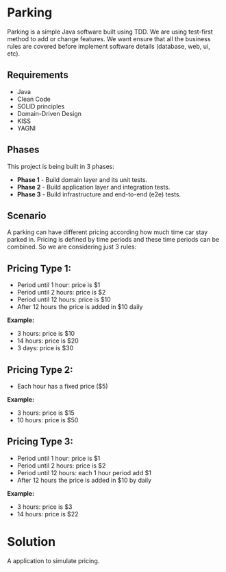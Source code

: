 # Parking
Parking is a simple Java software built using TDD. We are using test-first method to add or change features. We want ensure that all the business rules are covered before implement software details (database, web, ui, etc).

## Requirements
* Java
* Clean Code
* SOLID principles
* Domain-Driven Design
* KISS
* YAGNI

## Phases
This project is being built in 3 phases:

+ <b>Phase 1</b> - Build domain layer and its unit tests.
+ <b>Phase 2</b> - Build application layer and integration tests.
+ <b>Phase 3</b> - Build infrastructure and end-to-end (e2e) tests.

## Scenario
A parking can have different pricing according how much time car stay parked in. Pricing is defined by time periods and these time periods can be combined. So we are considering just 3 rules:

## Pricing Type 1: 
+ Period until 1 hour: price is $1
+ Period until 2 hours: price is $2
+ Period until 12 hours: price is $10 
+ After 12 hours the price is added in $10 daily
 
<b>Example:</b>  
+ 3 hours: price is $10
+ 14 hours: price is $20 
+ 3 days: price is $30 

## Pricing Type 2: 
+ Each hour has a fixed price ($5)
 
<b>Example:</b> 
+ 3 hours: price is $15
+ 10 hours: price is $50

## Pricing Type 3: 
+ Period until 1 hour: price is $1
+ Period until 2 hours: price is $2
+ Period until 12 hours: each 1 hour period add $1 
+ After 12 hours the price is added in $10 by daily
 
<b>Example:</b>  
+ 3 hours: price is $3
+ 14 hours: price is $22 

# Solution
A application to simulate pricing.
